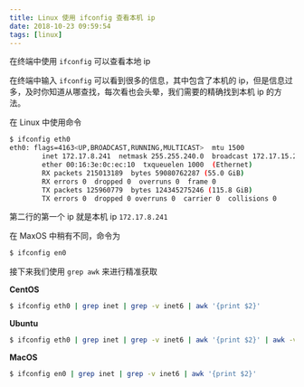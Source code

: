 ```yaml
---
title: Linux 使用 ifconfig 查看本机 ip
date: 2018-10-23 09:59:54
tags: [linux]
---
```


在终端中使用 `ifconfig` 可以查看本地 ip

<!-- more --><!-- toc -->

在终端中输入 `ifconfig` 可以看到很多的信息，其中包含了本机的 ip，但是信息过多，及时你知道从哪查找，每次看也会头晕，我们需要的精确找到本机 ip 的方法。

在 Linux 中使用命令

```bash
$ ifconfig eth0
eth0: flags=4163<UP,BROADCAST,RUNNING,MULTICAST>  mtu 1500
        inet 172.17.8.241  netmask 255.255.240.0  broadcast 172.17.15.255
        ether 00:16:3e:0c:ec:10  txqueuelen 1000  (Ethernet)
        RX packets 215013189  bytes 59080762287 (55.0 GiB)
        RX errors 0  dropped 0  overruns 0  frame 0
        TX packets 125960779  bytes 124345275246 (115.8 GiB)
        TX errors 0  dropped 0 overruns 0  carrier 0  collisions 0
```

第二行的第一个 ip 就是本机 ip `172.17.8.241`

在 MaxOS 中稍有不同，命令为

```bash
$ ifconfig en0
```

接下来我们使用 `grep awk` 来进行精准获取

**CentOS**

```bash
$ ifconfig eth0 | grep inet | grep -v inet6 | awk '{print $2}'
```

**Ubuntu**

```bash
$ ifconfig eth0 | grep inet | grep -v inet6 | awk '{print $2}' | awk -v FS=":" '{print $2}'
```

**MacOS**

```bash
$ ifconfig en0 | grep inet | grep -v inet6 | awk '{print $2}'
```
